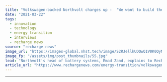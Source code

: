 ```yaml
---
title: "Volkswagen-backed Northvolt charges up -  'We want to build the world's greenest battery'"
date: "2021-03-22"
tags: 
  - innovation
  - technology
  - energy transition
  - interviews
  - recharge news
source: "recharge news"
image_url: "https://images-global.nhst.tech/image/S2RJellkUDQwQ1V0K0QyN0FpUEFrWEwzY2YxRU12Q2I3b3E5RzI0MTczUT0=/nhst/binary/5eddb3fadbd7420e0681927e0c50d135"
image_fp: "/assets/img/post_thumbnails/55.jpg"
lead: "Northvolt's head of battery systems, Emad Zand, explains to Recharge how the start-up plans to scale-up its storage systems production"
article_url: "https://www.rechargenews.com/energy-transition/volkswagen-backed-northvolt-charges-up-we-want-to-build-the-worlds-greenest-battery/2-1-983526"
---
```


---

